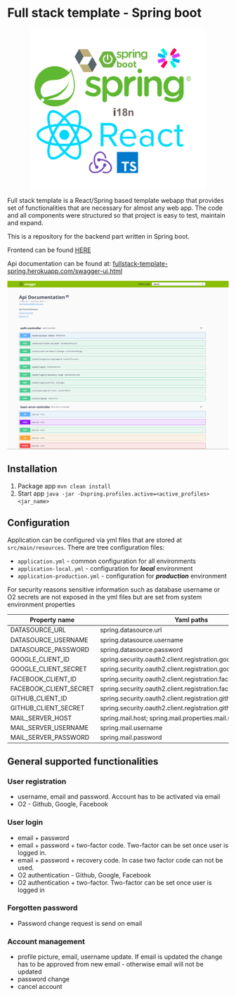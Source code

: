 # Full stack template - Spring boot 


<p align="center">
 <img src="./docs/logo.png" width="400">
</p>

Full stack template is a React/Spring based template webapp that provides set of functionalities that are necessary for almost any web app. The code and all components were structured so that project is easy to test, maintain and expand.

This is a repository for the backend part written in Spring boot.

Frontend can be found [HERE](https://github.com/Hasatori/fullstack-boilerplate-react-frontend)

Api documentation can be found at:  <a href="https://fullstack-template-spring.herokuapp.com/swagger-ui.html" target="_blank">fullstack-template-spring.herokuapp.com/swagger-ui.html</a>

![swagger_front_page](./docs/swagger_front_page.png)

## Installation

1) Package app `mvn clean install`
2) Start app `java -jar -Dspring.profiles.active=<active_profiles> <jar_name> `


## Configuration

Application can be configured via yml files that are stored at `src/main/resources`. There are tree configuration files:

* `application.yml` - common configuration for all environments
* `application-local.yml` - configuration for **_local_** environment
* `application-production.yml` - configuration for **_production_** environment

For security reasons sensitive information such as database username or O2 secrets are not exposed in the yml files but are set from system environment properties

| Property name           | Yaml paths            |                              
| -----------             | -----------           |
| DATASOURCE_URL          | spring.datasource.url                                           
| DATASOURCE_USERNAME     | spring.datasource.username                                      
| DATASOURCE_PASSWORD     | spring.datasource.password                                      
| GOOGLE_CLIENT_ID        | spring.security.oauth2.client.registration.google.clientId             
| GOOGLE_CLIENT_SECRET    | spring.security.oauth2.client.registration.google.clientSecret         
| FACEBOOK_CLIENT_ID      | spring.security.oauth2.client.registration.facebook.clientId             
| FACEBOOK_CLIENT_SECRET  | spring.security.oauth2.client.registration.facebook.clientSecret         
| GITHUB_CLIENT_ID        | spring.security.oauth2.client.registration.github.clientId             
| GITHUB_CLIENT_SECRET    | spring.security.oauth2.client.registration.github.clientSecret         
| MAIL_SERVER_HOST        | spring.mail.host; spring.mail.properties.mail.smtp.ssl.trust        
| MAIL_SERVER_USERNAME    | spring.mail.username         
| MAIL_SERVER_PASSWORD    | spring.mail.password

## General supported functionalities
### User registration
  * username, email and password. Account has to be activated via email
  * O2 - Github, Google, Facebook
### User login
  * email + password
  * email + password + two-factor code. Two-factor can be set once user is logged in.
  * email + password + recovery code. In case two factor code can not be used.
  * O2 authentication - Github, Google, Facebook
  * O2 authentication + two-factor. Two-factor can be set once user is logged in
### Forgotten password 
   * Password change request is send on email
### Account management
  * profile picture, email, username update. If email is updated the change has to be approved from new email -
    otherwise email will not be updated
  * password change
  * cancel account

